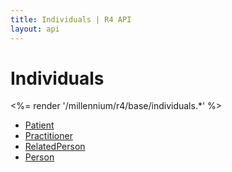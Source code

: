 ```yaml
---
title: Individuals | R4 API
layout: api
---
```


# Individuals

<%= render '/millennium/r4/base/individuals.*' %>

* [Patient](../individuals/patient)
* [Practitioner](../individuals/practitioner)
* [RelatedPerson](../individuals/related-person)
* [Person](../individuals/person)
